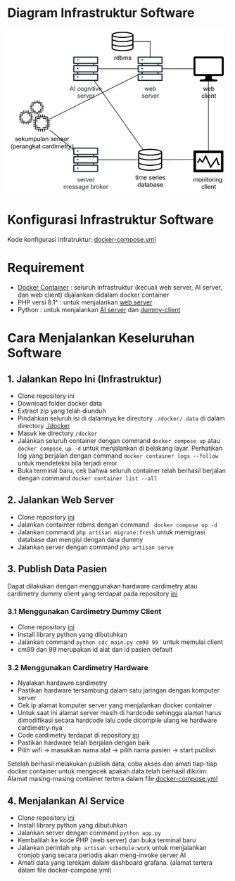 # Diagram Infrastruktur Software
![diagram.jpg](diagram.jpg)

# Konfigurasi Infrastruktur Software
Kode konfigurasi infratruktur: [docker-compose.yml](./docker/docker-compose.yml)

# Requirement
- [Docker Container](https://docs.docker.com/engine/install/) : seluruh infrastruktur (kecuali web server, AI server, dan web client) dijalankan didalam docker container
- PHP versi 8.1^ : untuk menjalankan [web server](https://github.com/Capstone-A14/cardimetry-service)
- Python : untuk menjalankan [AI server](https://github.com/Capstone-A14/ai-service) dan [dummy-client](https://github.com/Capstone-A14/cardimetry-dummy-client)

# Cara Menjalankan Keseluruhan Software
## 1. Jalankan Repo Ini (Infrastruktur)

- Clone repository ini 
- Download folder docker data
- Extract zip yang telah diunduh
- Pindahkan seluruh isi di dalamnya ke directory ``` ./docker/.data ``` di dalam directory [./docker](./docker)
- Masuk ke directory ``` /docker ```
- Jalankan seluruh container dengan command ``` docker compose up ``` atau ``` docker compose up -d ``` untuk menjalankan di belakang layar. Perhatikan log yang berjalan dengan command ``` docker container logs --follow ``` untuk mendeteksi bila terjadi error 
- Buka terminal baru, cek bahwa seluruh container telah berhasil berjalan dengan command ``` docker container list --all ```

## 2. Jalankan Web Server

- Clone repository [ini](https://github.com/Capstone-A14/cardimetry-service)
- Jalankan containter rdbms dengan command ``` docker compose up -d```
- Jalankan command ``` php artisan migrate:fresh ``` untuk memigrasi database dan mengisi dengan data dummy
- Jalankan server dengan command ``` php artisan serve ```

## 3. Publish Data Pasien
Dapat dilakukan dengan menggunakan hardware cardimetry atau cardimetry dummy client yang terdapat pada repository [ini](https://github.com/Capstone-A14/cardimetry-dummy-client)
### 3.1 Menggunakan Cardimetry Dummy Client

- Clone repository [ini](https://github.com/Capstone-A14/cardimetry-dummy-client)
- Install library python yang dibutuhkan
- Jalankan command ``` python cdc_main.py cm99 99  ``` untuk memulai client
- cm99 dan 99 merupakan id alat dan id pasien default

### 3.2 Menggunakan Cardimetry Hardware

- Nyalakan hardawre cardimetry
- Pastikan hardware tersambung dalam satu jaringan dengan komputer server
- Cek ip alamat komputer server yang menjalankan docker container
- Untuk saat ini alamat server masih di hardcode sehingga alamat harus dimodifikasi secara hardcode lalu code dicompile ulang ke hardware cardimetry-nya
- Code cardimetry terdapat di repository [ini](https://github.com/Capstone-A14/cardimetry-mcu)
- Pastikan hardware telah berjalan dengan baik
- Pilih wifi -> masukkan nama alat -> pilih nama pasien -> start publish

Setelah berhasil melakukan publish data, coba akses dan amati tiap-tiap docker container untuk mengecek apakah data telah berhasil dikirim.
Alamat masing-masing container tertera dalam file [docker-compose.yml](./docker/docker-compose.yml)

## 4. Menjalankan AI Service

- Clone repository [ini](https://github.com/Capstone-A14/ai-service)
- Install library python yang dibutuhkan
- Jalankan server dengan command ``` python app.py ```
- Kembalilah ke kode PHP (web server) dan buka terminal baru
- Jalankan perintah ``` php artisan schedule:work ``` untuk menjalankan cronjob yang secara periodis akan meng-invoke server AI
- Amati data yang terekam dalam dashboard grafana. (alamat tertera dalam file docker-compose.yml)




